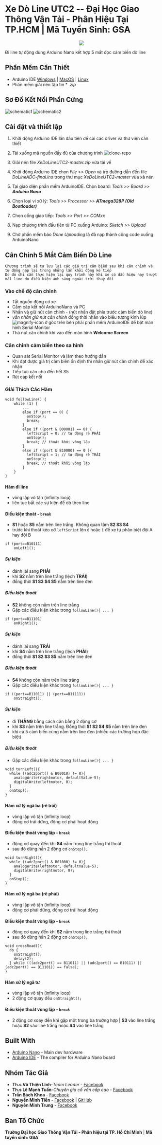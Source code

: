 # Xe Dò Line UTC2 -- Đại Học Giao Thông Vận Tải - Phân Hiệu Tại TP.HCM | Mã Tuyển Sinh: GSA

<p align="center">
  <img src="resources/images/utclogo.ico">
</p>

Đi line tự động dùng Arduino Nano kết hợp 5 mắt đọc cảm biến dò line

## Phần Mềm Cần Thiết

* Arduino IDE [Windows](https://downloads.arduino.cc/arduino-1.8.12-windows.exe) | [MacOS](https://downloads.arduino.cc/arduino-1.8.12-macosx.zip) | [Linux](https://downloads.arduino.cc/arduino-1.8.12-linux64.tar.xz)
* Phần mềm giải nén tập tin * *.zip*

## Sơ Đồ Kết Nối Phần Cứng

![schematic1](resources/images/schematic1.jpg)
![schematic2](resources/images/schematic2.jpg)

## Cài đặt và thiết lập

1. Khởi động Arduino IDE lần đầu tiên để cài các driver và thư viện cần thiết

2. Tải xuống mã nguồn đầy đủ của chương trình ![clone-repo](resources/images/clone-repo.png)

3. Giải nén file *XeDoLineUTC2-master.zip* vừa tải về

4. Khởi động Arduino IDE chọn *File >> Open* và trỏ đường dẫn đến file *DoLineADC-final.ino* trong thư mục *XeDoLineUTC2-master* vừa xả nén

5. Tại giao diện phần mềm ArduinoIDE. Chọn board:  *Tools >> Board >> **Arduino Nano***

6. Chọn loại vi xử lý: *Tools >> Processor >> **ATmega328P (Old Bootloader)***

7. Chọn cổng giao tiếp: *Tools >> Port >> COMxx* 

8. Nạp chương trình đầu tiên từ PC xuống Arduino: *Sketch >> Upload*

9. Chờ phần mềm báo *Done Uploading* là đã nạp thành công code xuống ArduinoNano

## Cân Chỉnh 5 Mắt Cảm Biến Dò Line

```
Chương trình sẽ tự lưu lại các giá trị cảm biến sau khi cân chỉnh và tự động nạp lại trong những lần khởi động kế tiếp
Do đó chỉ cần thực hiện lại quy trình này khi xe có dấu hiệu hay trượt mất line do điều kiện ánh sáng ngoài trời thay đổi
```

### Vào chế độ cân chỉnh
* Tắt nguồn động cơ xe
* Cắm cáp kết nối ArduinoNano và PC
* Nhấn và giữ nút cân chỉnh - (nút nhấn đặt phía trước cảm biến dò line)
* *vẫn nhấn giữ nút cân chỉnh* đồng thời nhấn vào biểu tượng kính lúp ![magnify-icon](resources/images/magnify-icon.png) ở góc trên bên phải phần mềm ArduinoIDE để bật màn hình Serial Monitor
* Thả nút cân chỉnh khi vào đến màn hình **Welcome Screen**

### Cân chỉnh cảm biến theo sa hình
* Quan sát Serial Monitor và làm theo hướng dẫn
* Khi đạt được giá trị cảm biến ổn định thì nhấn giữ nút cân chỉnh để xác nhận
* Tiếp tục cân cho đến hết S5
* Rút cáp kết nối

### Giải Thích Các Hàm
```
void followLine() {
    while (1) {
        ...
        else if (port == 0) {
          onStop();
          break;
        }
        else if ((port & B00001) == 0) {
          leftScript = 0; // tự động rẽ PHẢI
          onStop();
          break; // thoát khỏi vòng lặp
        }
        else if ((port & B10000) == 0 ){
          leftScript = 1; // tự động rẽ TRÁI
          onStop();
          break; // thoát khỏi vòng lặp
        }
    }
}
```
#### Hàm đi line
* vòng lặp vô tận (infinity loop)
* liên tục bắt các sự kiện để dò theo line
#### Điều kiện thoát - `break`
* **S1** hoặc **S5** nằm trên line trắng. Không quan tâm **S2 S3 S4**
* trước khi thoát kéo cờ `leftScript` lên `0` hoặc `1` để xe tự phân biệt đội A hay đội B

```
if (port==B10111)
    onLeft1();
```
##### Sự kiện
* đánh lái sang **PHẢI**
* khi **S2** nằm trên line trắng (lệch **TRÁI**)
* đồng thời **S1 S3 S4 S5** nằm trên line đen
##### Điều kiện thoát
* **S2** không còn nằm trên line trắng
* Gặp các điều kiện khác trong `followLine(){ ... }`

```
if (port==B11101)
    onRight1();
```
##### Sự kiện
* đánh lái sang **TRÁI**
* khi **S4** nằm trên line trắng (lệch **PHẢI**)
* đồng thời **S1 S2 S3 S5** nằm trên line đen
##### Điều kiện thoát
* **S4** không còn nằm trên line trắng
* Gặp các điều kiện khác trong `followLine(){ ... }`

```
if ((port==B11011) || (port==B11111))
    onStraight();
```
##### Sự kiện
* đi **THẲNG** bằng cách cân bằng 2 động cơ
* khi **S3** nằm trên line trắng. Đồng thời **S1 S2 S4 S5** nằm trên line đen
* khi cả 5 cảm biến cùng nằm trên line đen (nhiễu các trường hợp đặc biệt)
##### Điều kiện thoát
* Gặp các điều kiện khác trong `followLine(){ ... }`

```
void turnLeft(){
  while ((adc2port() & B00010) != 0){
    analogWrite(rightmotor, defaultValue-5);
    digitalWrite(leftmotor, 0);
  }
  onStop();
}
```
#### Hàm xử lý ngã ba (rẽ trái)
* vòng lặp vô tận (infinity loop)
* động cơ trái dừng, động cơ phải hoạt động
#### Điều kiện thoát vòng lặp - `break`
* động cơ quay đến khi **S4** nằm trong line trắng thì thoát
* sau đó dừng hẳn 2 động cơ `onStop();` 

```
void turnRight(){
  while ((adc2port() & B01000) != 0){
    analogWrite(leftmotor, defaultValue-5);
    digitalWrite(rightmotor, 0);
  }
  onStop();
}
```
#### Hàm xử lý ngã ba (rẽ phải)
* vòng lặp vô tận (infinity loop)
* động cơ phải dừng, động cơ trái hoạt động
#### Điều kiện thoát vòng lặp - `break`
* động cơ quay đến khi **S2** nằm trong line trắng thì thoát
* sau đó dừng hẳn 2 động cơ `onStop();` 

```
void crossRoad(){
  do {
    onStraight();
    delay(2);
  } while (((adc2port() == B11011) || (adc2port() == B10111) || (adc2port() == B11101)) == false);
}
```
#### Hàm xử lý ngã tư
* vòng lặp vô tận (infinity loop)
* 2 động cơ quay đều `onStraight();`
#### Điều kiện thoát vòng lặp - `break`
* 2 động cơ xoay đến khi gặp một trong ba trường hợp | **S3** vào line trắng hoặc **S2** vào line trắng hoặc **S4** vào line trắng

## Built With

* [Arduino Nano](https://store.arduino.cc/usa/arduino-nano) - Main dev hardware
* [Arduino IDE](https://www.arduino.cc/reference/en/) - The compiler for Arduino Nano board

## Nhóm Tác Giả

* **Th.s Võ Thiện Lĩnh**-*Team Leader* - [Facebook](https://www.facebook.com/MR.DUACHUOT)
* **Th.s Lê Mạnh Tuấn**-*Chuyên gia cố vấn cấp cao* - [Facebook](https://www.facebook.com/leemanhtuan)
* **Trần Bách Khoa** - [Facebook](https://www.facebook.com/khoa.tranbach.16)
* **Nguyễn Minh Tiến** - [Facebook](https://www.facebook.com/spiderock98) | [GitHub](https://github.com/spiderock98)
* **Nguyễn Minh Trung** - [Facebook](https://www.facebook.com/trungnguyen239)

## Ban Tổ Chức
**Trường Đại học Giao Thông Vận Tải - Phân hiệu tại TP. Hồ Chí Minh** | **Mã tuyển sinh: GSA**
